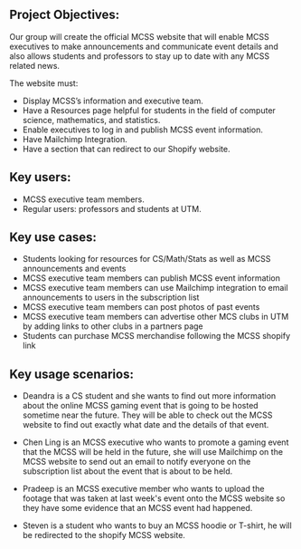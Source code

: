 ## Project Objectives:

Our group will create the official MCSS website that will enable MCSS executives to make announcements and communicate event details and also allows students and professors to stay up to date with any MCSS related news. 

The website must:

* Display MCSS’s information and executive team.
* Have a Resources page helpful for students in the field of computer science, mathematics, and statistics.
* Enable executives to log in and publish MCSS event information.
* Have Mailchimp Integration.
* Have a section that can redirect to our Shopify website.

## Key users:
* MCSS executive team members.
* Regular users: professors and students at UTM.

## Key use cases: 
* Students looking for resources for CS/Math/Stats as well as MCSS announcements and events
* MCSS executive team members can publish MCSS event information
* MCSS executive team members can use Mailchimp integration to email announcements to users in the subscription list
* MCSS executive team members can post photos of past events
* MCSS executive team members can advertise other MCS clubs in UTM by adding links to other clubs in a partners page
* Students can purchase MCSS merchandise following the MCSS shopify link

## Key usage scenarios:
* Deandra is a CS student and she wants to find out more information about the online MCSS gaming event that is going to be hosted sometime near the future. They will be able to check out the MCSS website to find out exactly what date and the details of that event.

* Chen Ling is an MCSS executive who wants to promote a gaming event that the MCSS will be held in the future, she will use Mailchimp on the MCSS website to send out an email to notify everyone on the subscription list about the event that is about to be held.

* Pradeep  is an MCSS executive member who wants to upload the footage that was taken at last week's event onto the MCSS website so they have some evidence that an MCSS event had happened.

* Steven is a student who wants to buy an MCSS hoodie or T-shirt, he will be redirected to the shopify MCSS website.
